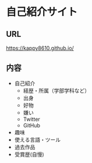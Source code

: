 # 自己紹介サイト

## URL
https://kappy8610.github.io/

## 内容
- 自己紹介
  - 経歴・所属（学部学科など）
  - 出身
  - 好物
  - 嫌い
  - Twitter
  - GitHub
- 趣味
- 使える言語・ツール
- 過去作品
- 受賞歴(自慢)
